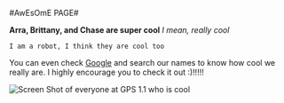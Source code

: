 #AwEsOmE PAGE#

**Arra, Brittany, and Chase are super cool**
*I mean, really cool*

`I am a robot, I think they are cool too`

You can even check [Google](http://google.com) and search our names to know how cool we really are. I highly encourage you to check it out :)!!!!!

![Screen Shot of everyone at GPS 1.1 who is cool](http://i.imgur.com/2YDZODx.png)